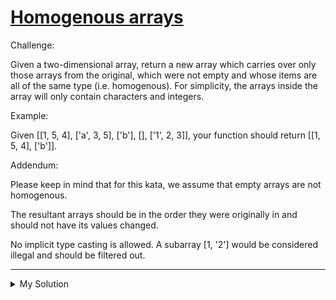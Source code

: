 # [Homogenous arrays](https://www.codewars.com/kata/57ef016a7b45ef647a00002d)

Challenge:

Given a two-dimensional array, return a new array which carries over only those arrays from the original, which were not
empty and whose items are all of the same type (i.e. homogenous). For simplicity, the arrays inside the array will only
contain characters and integers.

Example:

Given \[\[1, 5, 4\], \['a', 3, 5\], \['b'\], \[\], \['1', 2, 3\]\], your function should return \[\[1, 5, 4\],
\['b'\]\].

Addendum:

Please keep in mind that for this kata, we assume that empty arrays are not homogenous.

The resultant arrays should be in the order they were originally in and should not have its values changed.

No implicit type casting is allowed. A subarray \[1, '2'\] would be considered illegal and should be filtered out.

---

<details><summary>My Solution</summary>

```js
function filterHomogenous(arrays) {
  return arrays.filter(a => a.length && a.every(v => typeof v === typeof a[0]))
}
```

</details>
